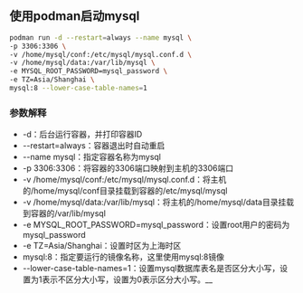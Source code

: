 ## 使用podman启动mysql

``` bash
podman run -d --restart=always --name mysql \
-p 3306:3306 \
-v /home/mysql/conf:/etc/mysql/mysql.conf.d \
-v /home/mysql/data:/var/lib/mysql \
-e MYSQL_ROOT_PASSWORD=mysql_password \
-e TZ=Asia/Shanghai \
mysql:8 --lower-case-table-names=1
```

### 参数解释
* -d：后台运行容器，并打印容器ID
* --restart=always：容器退出时自动重启
* --name mysql：指定容器名称为mysql
* -p 3306:3306：将容器的3306端口映射到主机的3306端口
* -v /home/mysql/conf:/etc/mysql/mysql.conf.d：将主机的/home/mysql/conf目录挂载到容器的/etc/mysql/mysql
* -v /home/mysql/data:/var/lib/mysql：将主机的/home/mysql/data目录挂载到容器的/var/lib/mysql
* -e MYSQL_ROOT_PASSWORD=mysql_password：设置root用户的密码为mysql_password
* -e TZ=Asia/Shanghai：设置时区为上海时区
* mysql:8：指定要运行的镜像名称，这里使用mysql:8镜像
* --lower-case-table-names=1：设置mysql数据库表名是否区分大小写，设置为1表示不区分大小写，设置为0表示区分大小写。__